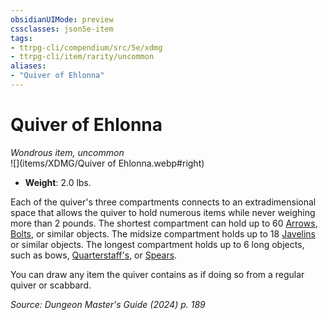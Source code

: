```yaml
---
obsidianUIMode: preview
cssclasses: json5e-item
tags:
- ttrpg-cli/compendium/src/5e/xdmg
- ttrpg-cli/item/rarity/uncommon
aliases: 
- "Quiver of Ehlonna"
---
```

# Quiver of Ehlonna
*Wondrous item, uncommon*  
![](items/XDMG/Quiver of Ehlonna.webp#right)  

- **Weight**: 2.0 lbs.

Each of the quiver's three compartments connects to an extradimensional space that allows the quiver to hold numerous items while never weighing more than 2 pounds. The shortest compartment can hold up to 60 [Arrows](arrow-xphb.md), [Bolts](bolt-xphb.md), or similar objects. The midsize compartment holds up to 18 [Javelins](javelin-xphb.md) or similar objects. The longest compartment holds up to 6 long objects, such as bows, [Quarterstaff's](quarterstaff-xphb.md), or [Spears](spear-xphb.md).

You can draw any item the quiver contains as if doing so from a regular quiver or scabbard.

*Source: Dungeon Master's Guide (2024) p. 189*